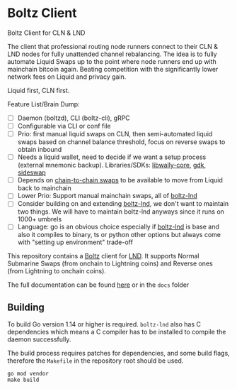 # Boltz Client

Boltz Client for CLN & LND

The client that professional routing node runners connect to their CLN & LND nodes for fully unattended channel rebalancing. The idea is to fully automate Liquid Swaps up to the point where node runners end up with mainchain bitcoin again. Beating competition with the significantly lower network fees on Liquid and privacy gain.

Liquid first, CLN first.

Feature List/Brain Dump:

- [ ] Daemon (boltzd), CLI (boltz-cli), gRPC
- [ ] Configurable via CLI or conf file
- [ ] Prio: first manual liquid swaps on CLN, then semi-automated liquid swaps based on channel balance threshold, focus on reverse swaps to obtain inbound
- [ ] Needs a liquid wallet, need to decide if we want a setup process (external mnemonic backup). Libraries/SDKs: [libwally-core](https://github.com/ElementsProject/libwally-core), [gdk](https://github.com/Blockstream/gdk), [sideswap](https://github.com/sideswap-io/sideswapclient/tree/master/rust/sideswap_headless)
- [ ] Depends on [chain-to-chain swaps](https://github.com/BoltzExchange/boltz-backend/issues/63) to be available to move from Liquid back to mainchain
- [ ] Lower Prio: Support manual mainchain swaps, all of [boltz-lnd](https://github.com/BoltzExchange/boltz-lnd)
- [ ] Consider building on and extending [boltz-lnd](https://github.com/BoltzExchange/boltz-lnd), we don't want to maintain two things. We will have to maintain boltz-lnd anyways since it runs on 1000+ umbrels
- [ ] Language: go is an obvious choice especially if [boltz-lnd](https://github.com/BoltzExchange/boltz-lnd) is base and also it compiles to binary, ts or python other options but always come with "setting up environment" trade-off

This repository contains a [Boltz](https://boltz.exchange) client for [LND](https://github.com/lightningnetwork/lnd). It supports Normal Submarine Swaps (from onchain to Lightning coins) and Reverse ones (from Lightning to onchain coins).

The full documentation can be found [here](https://lnd.docs.boltz.exchange/) or in the `docs` folder

## Building

To build Go version 1.14 or higher is required. `boltz-lnd` also has C dependencies which means a C compiler has to be installed to compile the daemon successfully.

The build process requires patches for dependencies, and some build flags, therefore the `Makefile` in the repository root should be used.

```
go mod vendor
make build
```
